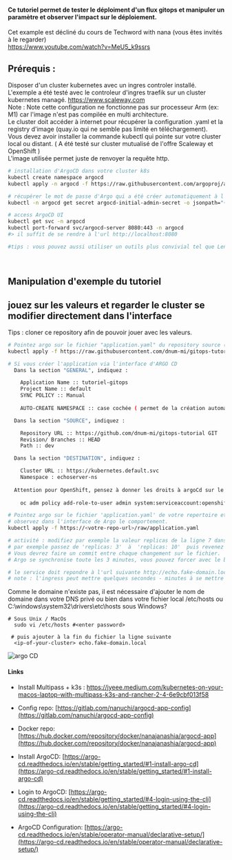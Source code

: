 #### Ce tutoriel permet de tester le déploiment d'un flux gitops et manipuler un paramètre et observer l'impact sur le déploiement.
Cet example est décliné du cours de Techword with nana (vous êtes invités à le regarder) </br> 
https://www.youtube.com/watch?v=MeU5_k9ssrs

## Prérequis :
Disposer d'un cluster kubernetes avec un ingres controler installé. 
</br>L'exemple a été testé avec le controleur d'ingres traefik sur un cluster kubernetes managé. https://www.scaleway.com
</br>Note : Note cette configuration ne fonctionne pas sur processeur Arm (ex: M1) car l'image n'est pas compilée en multi architecture.
</br>Le cluster doit accéder à internet pour récupérer la configuration .yaml et la registry d'image (quay.io qui ne semble pas limité en téléchargement).
</br>Vous devez avoir installer la commande kubectl qui pointe sur votre cluster local ou distant. ( A été testé sur cluster mutualisé de l'offre Scaleway et OpenShift )
</br>L'image utilisée permet juste de renvoyer la requête http.

```bash
# installation d'ArgoCD dans votre cluster k8s
kubectl create namespace argocd
kubectl apply -n argocd -f https://raw.githubusercontent.com/argoproj/argo-cd/stable/manifests/install.yaml

# récupérer le mot de passe d'Argo qui a été créer automatiquement à l'installation
kubectl -n argocd get secret argocd-initial-admin-secret -o jsonpath="{.data.password}" | base64 --decode && echo

# access ArgoCD UI 
kubectl get svc -n argocd
kubectl port-forward svc/argocd-server 8080:443 -n argocd
#> il suffit de se rendre à l'url http://localhost:8080

#tips : vous pouvez aussi utiliser un outils plus convivial tel que Lens https://k8slens.dev/ (à installer sur votre ordinateur )
```
</br>

## Manipulation d'exemple du tutoriel 

## jouez sur les valeurs et regarder le cluster se modifier directement dans l'interface
Tips : cloner ce repository afin de pouvoir jouer avec les valeurs.

```bash
# Pointez argo sur le fichier "application.yaml" du repository source (vous devrez surcharger dans Argo Directement)
kubectl apply -f https://raw.githubusercontent.com/dnum-mi/gitops-tutorial/main/application.yaml

# Si vous créer l'application via l'interface d'ARGO CD
  Dans la section "GENERAL", indiquez : 

    Application Name :: tutoriel-gitops
    Project Name :: default
    SYNC POLICY :: Manual
  
    AUTO-CREATE NAMESPACE :: case cochée ( permet de la création automatique du namespace )

  Dans la section "SOURCE", indiquez : 

    Repository URL :: https://github.com/dnum-mi/gitops-tutorial GIT 
    Revision/ Branches :: HEAD
    Path :: dev

  Dans la section "DESTINATION", indiquez : 

    Cluster URL :: https://kubernetes.default.svc
    Namespace : echoserver-ns
    
  Attention pour OpenShift, pensez à donner les droits à argoCd sur le namespace ( ici echoserver-ns ) :
   
    oc adm policy add-role-to-user admin system:serviceaccount:openshift-gitops:openshift-gitops-argocd-application-controller -n echoserver-ns

# Pointez argo sur le fichier 'application.yaml' de votre repertoire et ensuite modifiez une valeur
# observez dans l'interface de Argo le comportement.
kubectl apply -f https://<votre-repo-url>/raw/application.yaml

# activité : modifiez par exemple la valeur replicas de la ligne 7 dans le ficher 'deployment.yaml',
# par exemple passez de 'replicas: 3'  à  'replicas: 10'  puis revenez à 'replicas: 3
# Vous devrez faire un commit entre chaque changement sur le fichier.
# Argo se synchronise toute les 3 minutes, vous pouvez forcer avec le bouton "SYNC"

# le service doit repondre à l'url suivante http://echo.fake-domain.local ( domain non existant, cf plus bas )
# note : l'ingress peut mettre quelques secondes - minutes à se mettre en place.
```

Comme le domaine n'existe pas, il est nécessaire d'ajouter le nom de domaine dans votre DNS privé 
ou bien dans votre fichier local /etc/hosts ou C:\windows\system32\drivers\etc\hosts sous Windows?

```
# Sous Unix / MacOs
  sudo vi /etc/hosts #<enter password>

 # puis ajouter à la fin du fichier la ligne suivante
  <ip-of-your-cluster> echo.fake-domain.local
```

![argo CD](https://raw.githubusercontent.com/dnum-mi/gitops-tutorial-1/main/argo%20CD.png)
#### Links

* Install Multipass + k3s : https://jyeee.medium.com/kubernetes-on-your-macos-laptop-with-multipass-k3s-and-rancher-2-4-6e9cbf013f58

* Config repo: [https://gitlab.com/nanuchi/argocd-app-config](https://gitlab.com/nanuchi/argocd-app-config)

* Docker repo: [https://hub.docker.com/repository/docker/nanajanashia/argocd-app](https://hub.docker.com/repository/docker/nanajanashia/argocd-app)

* Install ArgoCD: [https://argo-cd.readthedocs.io/en/stable/getting_started/#1-install-argo-cd](https://argo-cd.readthedocs.io/en/stable/getting_started/#1-install-argo-cd)

* Login to ArgoCD: [https://argo-cd.readthedocs.io/en/stable/getting_started/#4-login-using-the-cli](https://argo-cd.readthedocs.io/en/stable/getting_started/#4-login-using-the-cli)

* ArgoCD Configuration: [https://argo-cd.readthedocs.io/en/stable/operator-manual/declarative-setup/](https://argo-cd.readthedocs.io/en/stable/operator-manual/declarative-setup/)
